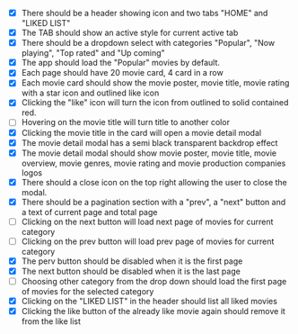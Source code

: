 - [x] There should be a header showing icon and two tabs "HOME" and "LIKED LIST"
- [x] The TAB should show an active style for current active tab
- [x] There should be a dropdown select with categories "Popular", "Now playing", "Top rated" and "Up coming"
- [x] The app should load the "Popular" movies by default.
- [x] Each page should have 20 movie card, 4 card in a row
- [x] Each movie card should show the movie poster, movie title, movie rating with a star icon and outlined like icon
- [x] Clicking the "like" icon will turn the icon from outlined to solid contained red.
- [ ] Hovering on the movie title will turn title to another color
- [x] Clicking the movie title in the card will open a movie detail modal
- [x] The movie detail modal has a semi black transparent backdrop effect
- [x] The movie detail modal should show movie poster, movie title, movie overview, movie genres, movie rating and movie production companies logos
- [x] There should a close icon on the top right allowing the user to close the modal.
- [x] There should be a pagination section with a "prev", a "next" button and a text of current page and total page
- [ ] Clicking on the next button will load next page of movies for current category
- [ ] Clicking on the prev button will load prev page of movies for current category
- [x] The perv button should be disabled when it is the first page
- [x] The next button should be disabled when it is the last page
- [ ] Choosing other category from the drop down should load the first page of movies for the selected category
- [x] Clicking on the "LIKED LIST" in the header should list all liked movies
- [x] Clicking the like button of the already like movie again should remove it from the like list
